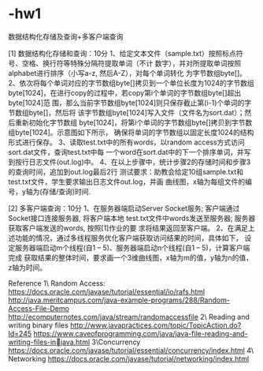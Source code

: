 # -hw1
数据结构化存储及查询+多客户端查询

[1] 数据结构化存储和查询：10分 
1、给定文本文件（sample.txt）按照标点符号、空格、换行符等特殊分隔符提取单词（不计
数字），并对所提取单词按照alphabet进行排序（小写a-z, 然后A-Z），对每个单词转化
为字节数组byte[]。 2、依次将每个单词对应的字节数组byte[]拷贝到一个单位长度为1024的字节数组
byte[1024]，在进行copy的过程中，若copy第i个单词的字节数组byte[]超出byte[1024]范
围，那么当前字节数组byte[1024]则只保存截止第(i-1)个单词的字节数组byte[]，然后将
该字节数组byte[1024]写入文件（文件名为sort.dat）；然后重新初始化字节数组
byte[1024]，将第i个单词的字节数组byte[]拷贝到字节数组byte[1024]。示意图如下所示，
确保将单词的字节数组以固定长度1024的结构形式进行保存。
3、读取test.txt中的所有words，以random access方式访问sort.dat文件，查询test.txt中每
一个word在sort.dat中的下一个排序单词，并写到按行日志文件(out.log)中。
4、在以上步骤中，统计步骤2的存储时间和步骤3的查询时间，追加到out.log最后2行
测试要求：助教会给定10组sample.txt和test.txt文件，学生要求输出日志文件out.log，并画
曲线图，x轴为每组文件的编号，y轴为(存储/查询)时间.

[2] 多客户端查询：10分 
1、在服务器端启动Server Socket服务; 客户端通过Socket接口连接服务器, 将客户端本地
test.txt文件中words发送至服务器; 服务器获取客户端发送的words, 按照[1]作业的要
求将结果返回至客户端。
2、在满足上述功能的情况，通过多线程服务优化客户端获取访问结果的时间，具体如下，
设定服务器端启动m个线程(自1 – 5)、服务器端启动n个线程(自1 – 5)，计算客户端完成
获取结果的整体时间，要求画一个3维曲线图，x轴为m的值，y轴为n的值，z轴为时间。

Reference
1\ Random Access:
https://docs.oracle.com/javase/tutorial/essential/io/rafs.html
http://java.meritcampus.com/java-example-programs/288/Random-Access-File-Demo
http://ecomputernotes.com/java/stream/randomaccessfile
2\ Reading and writing binary files
http://www.javapractices.com/topic/TopicAction.do?Id=245
https://www.caveofprogramming.com/java/java-file-reading-and-writing-files-injava.html
3\Concurrency
https://docs.oracle.com/javase/tutorial/essential/concurrency/index.html
4\ Networking
https://docs.oracle.com/javase/tutorial/networking/index.html
